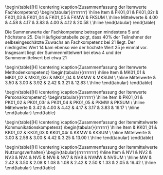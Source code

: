 \begin{table}[H]
\centering
\caption{Zusammenfassung der Itemwerte Fachkompetenz}
\begin{tabular}{rrrrrrrr}
  \hline
 Item & FK01\_01 & FK01\_02r & FK01\_03 & FK01\_04 & FK01\_05 & FKMW & FKSUM \\
  \hline
Mittelwerte & 4.00 & 4.58 & 4.17 & 3.83 & 4.00 & 4.12 & 20.58 \\
   \hline
\end{tabular}
\end{table}


Die Summenwerte der Fachkompetenz betragen mindestens 5 und höchstens 25. Die Häufigkeitstabelle zeigt, dass 40% der Teilnehmer der selbseingeschätzte Zuwachs an Fachkompetenz bei 21 liegt. Der niedrigstes Wert 14 kam ebenso wie der höchste Wert 25 je einmal vor. Insgesamt liegt der Summenmittelwert bei etwa 4 und der Summenmittelwert bei etwa 21


\begin{table}[H]
\centering
\caption{Zusammenfassung der Itemwerte Methodenkompetenz}
\begin{tabular}{rrrrrrr}
  \hline
 Item & MK01\_01 & MK01\_02 & MK01\_03r & MK01\_04 & MKMW & MKSUM \\
  \hline
Mittelwerte & 3.50 & 3.00 & 3.92 & 2.42 & 3.21 & 12.83 \\
   \hline
\end{tabular}
\end{table}

\begin{table}[H]
\centering
\caption{Zusammenfassung der Itemwerte Personalkompetenz}
\begin{tabular}{rrrrrrrr}
  \hline
 Item & PK01\_01 & PK01\_02 & PK01\_03r & PK01\_04 & PK01\_05 & PKMW & PKSUM \\
  \hline
Mittelwerte & 3.42 & 4.00 & 4.42 & 4.17 & 3.17 & 3.83 & 19.17 \\
   \hline
\end{tabular}
\end{table}


\begin{table}[H]
\centering
\caption{Zusammenfassung der Itemmittelwerte Kommunikationskompetenz}
\begin{tabular}{rrrrrrr}
  \hline
 Item & KK01\_01 & KK01\_02 & KK01\_03 & KK01\_04r & KKMW & KKSUM \\
  \hline
Mittelwerte & 3.00 & 2.58 & 3.00 & 4.42 & 3.25 & 13.00 \\
   \hline
\end{tabular}
\end{table}

\begin{table}[H]
\centering
\caption{Zusammenfassung der Itemmittelwerte Nutzungsverhalten}
\begin{tabular}{rrrrrrrrrrr}
  \hline
 Item & NV1 & NV2 & NV3 & NV4 & NV5 & NV6 & NV7 & NV8 & NVMW & NVSUM \\
  \hline
MW & 2.42 & 3.50 & 2.08 & 1.08 & 1.08 & 2.42 & 2.50 & 1.33 & 2.05 & 16.42 \\
   \hline
\end{tabular}
\end{table}
